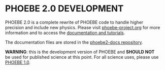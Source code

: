 # PHOEBE 2.0 DEVELOPMENT

PHOEBE 2.0 is a complete rewrite of PHOEBE code to handle higher precision and include new physics.  Please visit [phoebe-project.org](http://phoebe-project.org) for more information and to access the [documentation and tutorials](http://phoebe-project.org/docs/devel).

The documentation files are stored in the [phoebe2-docs repository](http://github.com/phoebe-project/phoebe2-docs).

**WARNING**: this is the development version of PHOEBE and **SHOULD NOT** be used for published science at this point.  For all science uses, please use [PHOEBE 1.0](http://phoebe-project.org/1.0).
